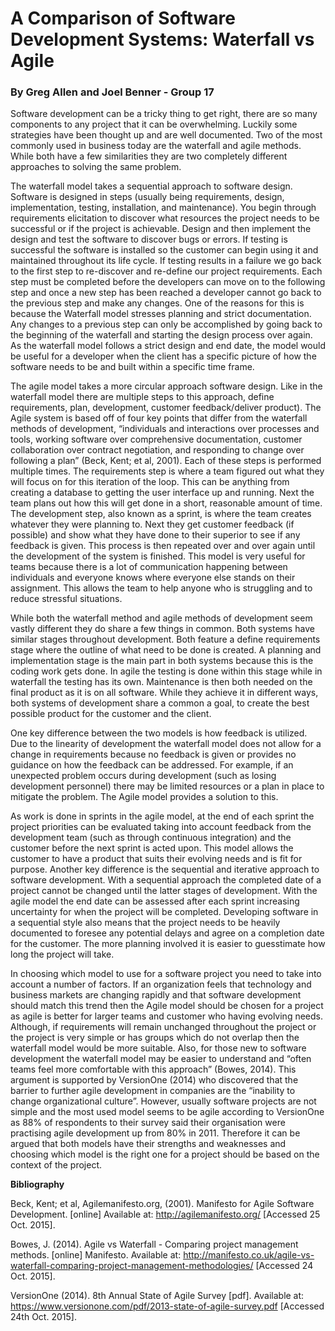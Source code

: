A Comparison of Software Development Systems: Waterfall vs Agile
=================================================================
### By Greg Allen and Joel Benner - Group 17

Software development can be a tricky thing to get right, there are so many components to any project that it can be overwhelming. Luckily some strategies have been thought up and are well documented. Two of the most commonly used in business today are the waterfall and agile methods.  While both have a few similarities they are two completely different approaches to solving the same problem. 


The waterfall model takes a sequential approach to software design. Software is designed in steps (usually being requirements, design, implementation, testing, installation, and maintenance). You begin through requirements elicitation to discover what resources the project needs to be successful or if the project is achievable. Design and then implement the design and test the software to discover bugs or errors. If testing is successful the software is installed so the customer can begin using it and maintained throughout its life cycle. If testing results in a failure we go back to the first step to re-discover and re-define our project requirements.
Each step must be completed before the developers can move on to the following step and once a new step has been reached a developer cannot go back to the previous step and make any changes. One of the reasons for this is because the Waterfall model stresses planning and strict documentation. Any changes to a previous step can only be accomplished by going back to the beginning of the waterfall and starting the design process over again.
As the waterfall model follows a strict design and end date, the model would be useful for a developer when the client has a specific picture of how the software needs to be and built within a specific time frame.


The agile model takes a more circular approach software design. Like in the waterfall model there are multiple steps to this approach, define requirements, plan, development, customer feedback/deliver product). The Agile system is based off of four key points that differ from the waterfall methods of development, “individuals and interactions over processes and tools, working software over comprehensive documentation, customer collaboration over contract negotiation, and responding to change over following a plan” (Beck, Kent; et al, 2001). Each of these steps is performed multiple times. The requirements step is where a team figured out what they will focus on for this iteration of the loop. This can be anything from creating a database to getting the user interface up and running. Next the team plans out how this will get done in a short, reasonable amount of time. The development step, also known as a sprint, is where the team creates whatever they were planning to. Next they get customer feedback (if possible) and show what they have done to their superior to see if any feedback is given. This process is then repeated over and over again until the development of the system is finished. This model is very useful for teams because there is a lot of communication happening between individuals and everyone knows where everyone else stands on their assignment. This allows the team to help anyone who is struggling and to reduce stressful situations. 


While both the waterfall method and agile methods of development seem vastly different they do share a few things in common. Both systems have similar stages throughout development. Both feature a define requirements stage where the outline of what need to be done is created. A planning and implementation stage is the main part in both systems because this is the coding work gets done. In agile the testing is done within this stage while in waterfall the testing has its own. Maintenance is then both needed on the final product as it is on all software. While they achieve it in different ways, both systems of development share a common a goal, to create the best possible product for the customer and the client. 


One key difference between the two models is how feedback is utilized. Due to the linearity of development the waterfall model does not allow for a change in requirements because no feedback is given or provides no guidance on how the feedback can be addressed. For example, if an unexpected problem occurs during development (such as losing development personnel) there may be limited resources or a plan in place to mitigate the problem. The Agile model provides a solution to this.


As work is done in sprints in the agile model, at the end of each sprint the project priorities can be evaluated taking into account feedback from the development team (such as through continuous integration) and the customer before the next sprint is acted upon. This model allows the customer to have a product that suits their evolving needs and is fit for purpose. 
Another key difference is the sequential and iterative approach to software development. With a sequential approach the completed date of a project cannot be changed until the latter stages of development. With the agile model the end date can be assessed after each sprint increasing uncertainty for when the project will be completed. Developing software in a sequential style also means that the project needs to be heavily documented to foresee any potential delays and agree on a completion date for the customer. The more planning involved it is easier to guesstimate how long the project will take.

In choosing which model to use for a software project you need to take into account a number of factors. If an organization feels that technology and business markets are changing rapidly and that software development should match this trend then the Agile model should be chosen for a project as agile is better for larger teams and customer who having evolving needs.
Although, if requirements will remain unchanged throughout the project or the project is very simple or has groups which do not overlap then the waterfall model would be more suitable. Also, for those new to software development the waterfall model may be easier to understand and “often teams feel more comfortable with this approach” (Bowes, 2014). This argument is supported by VersionOne (2014) who discovered that the barrier to further agile development in companies are the “inability to change organizational culture”.
However, usually software projects are not simple and the most used model seems to be agile according to VersionOne as 88% of respondents to their survey said their organisation were practising agile development up from 80% in 2011.
Therefore it can be argued that both models have their strengths and weaknesses and choosing which model is the right one for a project should be based on the context of the project.


**Bibliography**


Beck, Kent; et al, Agilemanifesto.org, (2001). Manifesto for Agile Software Development. [online] Available at: <http://agilemanifesto.org/> [Accessed 25 Oct. 2015].


Bowes, J. (2014). Agile vs Waterfall - Comparing project management methods. [online] Manifesto. Available at: <http://manifesto.co.uk/agile-vs-waterfall-comparing-project-management-methodologies/> [Accessed 24 Oct. 2015].

VersionOne (2014). 8th Annual State of Agile Survey [pdf]. Available at: <https://www.versionone.com/pdf/2013-state-of-agile-survey.pdf> [Accessed 24th Oct. 2015].
